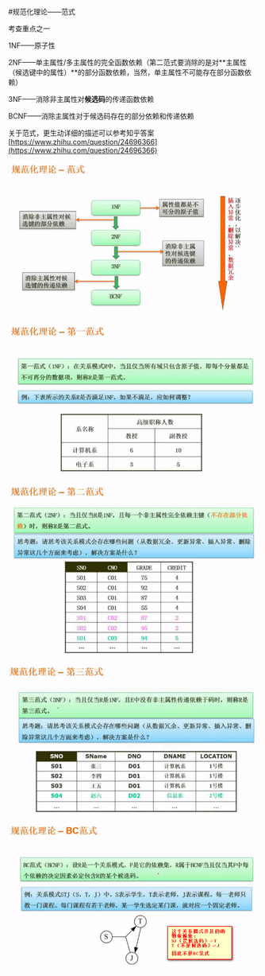 #规范化理论——范式

考查重点之一

1NF——原子性

2NF——单主属性/多主属性的完全函数依赖（第二范式要消除的是对**主属性（候选键中的属性）**的部分函数依赖，当然，单主属性不可能存在部分函数依赖）

3NF——消除非主属性对**候选码**的传递函数依赖

BCNF——消除主属性对于候选码存在的部分依赖和传递依赖

关于范式，更生动详细的描述可以参考知乎答案[https://www.zhihu.com/question/24696366](https://www.zhihu.com/question/24696366)

![](/imgs/1.4.6-1范式.png)

![](/imgs/1.4.6-2第一范式.png)

![](/imgs/1.4.6-3第二范式.png)

![](/imgs/1.4.6-4第三范式.png)

![](/imgs/1.4.6-5BC范式.png)